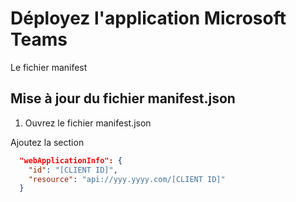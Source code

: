 # Déployez l'application Microsoft Teams

Le fichier manifest

## Mise à jour du fichier manifest.json

1. Ouvrez le fichier manifest.json














Ajoutez la section
```JSON
  "webApplicationInfo": {
    "id": "[CLIENT ID]",
    "resource": "api://yyy.yyyy.com/[CLIENT ID]"
  }
```


